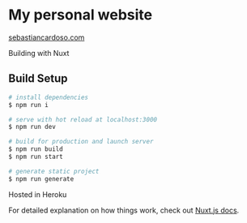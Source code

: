 # My personal website

[sebastiancardoso.com](http://sebastiancardoso.com)

Building with Nuxt

## Build Setup

``` bash
# install dependencies
$ npm run i

# serve with hot reload at localhost:3000
$ npm run dev

# build for production and launch server
$ npm run build
$ npm run start

# generate static project
$ npm run generate
```

Hosted in Heroku

For detailed explanation on how things work, check out [Nuxt.js docs](https://nuxtjs.org).
